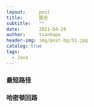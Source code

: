 ```yaml
---
layout:     post
title:      图论
subtitle:   ""
date:       2021-04-29
author:     tianhaoo
header-img: img/post-bg/51.jpg
catalog: true
tags:
  - Java
---
```



### 最短路径


### 哈密顿回路